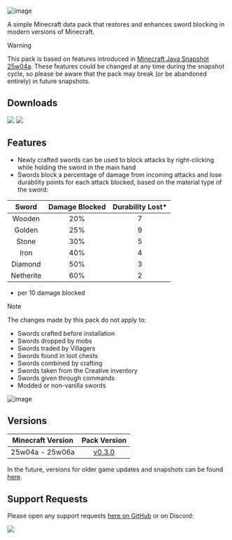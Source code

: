 ![image](https://i.imgur.com/NJx3aJQ.png)

A simple Minecraft data pack that restores and enhances sword blocking in modern versions of Minecraft.

> [!WARNING]
> This pack is based on features introduced in [Minecraft Java Snapshot 25w04a](https://www.minecraft.net/en-us/article/minecraft-snapshot-25w04a). 
> These features could be changed at any time during the snapshot cycle, so please
> be aware that the pack may break (or be abandoned entirely) in future snapshots.

## Downloads

[![](https://img.shields.io/modrinth/dt/whKGizn8?label=Modrinth&style=for-the-badge&color=00AF5C&logo=modrinth)](https://modrinth.com/datapack/new-sword-blocking)
[![](https://img.shields.io/github/downloads/Classic36-Media/New-Sword-Blocking/total?label=GitHub&style=for-the-badge&color=181717&logo=github)](https://github.com/Classic36-Media/New-Sword-Blocking/releases)

## Features

* Newly crafted swords can be used to block attacks by right-clicking while holding the sword in the main hand
* Swords block a percentage of damage from incoming attacks and lose durability points for each attack blocked, based on the material type of the sword:

| Sword | Damage Blocked | Durability Lost*
| :--: | :--: | :--: |
Wooden | 20% | 7
Golden | 25% | 9
Stone | 30% | 5
Iron | 40% | 4
Diamond | 50% | 3
Netherite | 60% | 2

* per 10 damage blocked

> [!NOTE]
> The changes made by this pack do not apply to: 
> - Swords crafted before installation
> - Swords dropped by mobs
> - Swords traded by Villagers
> - Swords found in loot chests
> - Swords combined by crafting
> - Swords taken from the Creative inventory
> - Swords given through commands
> - Modded or non-vanilla swords

![image](https://i.imgur.com/i0UMYSB.gif)

## Versions

| Minecraft Version | Pack Version |
| :--: | :--: |
| 25w04a - 25w06a | [v0.3.0](https://github.com/Classic36-Media/New-Sword-Blocking/releases/tag/v0.3.0) |

In the future, versions for older game updates and snapshots can be found [here](https://github.com/Classic36-Media/New-Sword-Blocking/wiki/Versions).

## Support Requests
Please open any support requests [here on GitHub](https://github.com/Classic36-Media/New-Sword-Blocking/issues/new/choose) or on Discord:

[![](https://img.shields.io/discord/1107084025442607206?label=Discord&style=for-the-badge&color=5865F2&logo=discord)](https://discord.gg/vZJSDjPcmu)